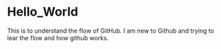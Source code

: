 # Hello_World
This is to understand the flow of GitHub. I am new to Github and trying to lear the flow and how github works.
